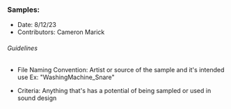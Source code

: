 ### Samples:

- Date: 8/12/23
- Contributors: Cameron Marick

###### Guidelines

- File Naming Convention: Artist or source of the sample and it's intended use
    Ex: "WashingMachine_Snare"

- Criteria: 
    Anything that's has a potential of being sampled or used in sound design

